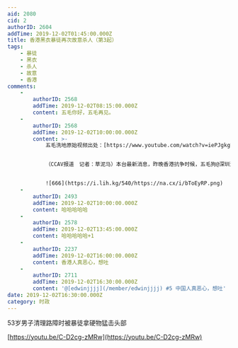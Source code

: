 ```yaml
---
aid: 2080
cid: 2
authorID: 2604
addTime: 2019-12-02T01:45:00.000Z
title: 香港黑衣暴徒再次故意杀人（第3起）
tags:
    - 暴徒
    - 黑衣
    - 杀人
    - 故意
    - 香港
comments:
    -
        authorID: 2568
        addTime: 2019-12-02T08:15:00.000Z
        content: 五毛你好，五毛再见。
    -
        authorID: 2568
        addTime: 2019-12-02T10:00:00.000Z
        content: >-
            五毛洗地原始视频出处：[https://www.youtube.com/watch?v=iePJgkgUgDM](https://www.youtube.com/watch?v=iePJgkgUgDM)


            （CCAV报道　记者：草泥马）本台最新消息，昨晚香港抗争时候，五毛狗@深圳湾　伙同其HK同伙跑到抗争现场摆拍装逼，在众目睽睽之下公然清理抗争者路障。但是抗争者谨记毛爷爷的革命指示，严格分清谁是我们的敌人，谁是我们的朋友。对于非黑警成员，先是对其动之以情，晓之以义。但是反革命五毛狗@深圳湾　其HK同伙顽固不化，誓将摆拍装逼到底。面对抗争者的善意劝说仍然执迷不悟，还拿出手机想拍人大头照挑衅。路过一个灰衣市民看不过眼，狮鸟神兽再现，一板砖就把反革命装逼五毛狗拍晕在地，现场不断传出市民阵阵喝彩欢呼声。


            ![666](https://i.lih.kg/540/https://na.cx/i/bToEyRP.png)
    -
        authorID: 2493
        addTime: 2019-12-02T10:00:00.000Z
        content: 哈哈哈哈哈
    -
        authorID: 2578
        addTime: 2019-12-02T13:45:00.000Z
        content: 哈哈哈哈哈+1
    -
        authorID: 2237
        addTime: 2019-12-02T16:00:00.000Z
        content: 香港人真恶心，想吐
    -
        authorID: 2711
        addTime: 2019-12-02T16:30:00.000Z
        content: '@[edwinjjjj](/member/edwinjjjj) #5 中国人真恶心，想吐'
date: 2019-12-02T16:30:00.000Z
category: 时政
---
```


53岁男子清理路障时被暴徒拿硬物猛击头部

[https://youtu.be/C-D2cg-zMRw](https://youtu.be/C-D2cg-zMRw)
